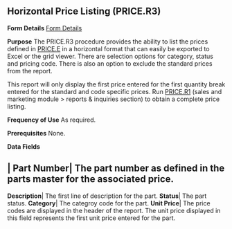 ## Horizontal Price Listing (PRICE.R3)
<PageHeader />

**Form Details**
[Form Details](../PRICE-R3-1/README.md)

**Purpose**
The PRICE.R3 procedure provides the ability to list the prices defined in
[PRICE.E](../PRICE-E/README.md) in a horizontal format that can easily be exported to
Excel or the grid viewer. There are selection options for category, status and
pricing code. There is also an option to exclude the standard prices from the
report.

This report will only display the first price entered for the first quantity
break entered for the standard and code specific prices. Run
[PRICE.R1](../PRICE-R1/README.md) (sales and marketing module > reports & inquiries
section) to obtain a complete price listing.

**Frequency of Use**
As required.

**Prerequisites**
None.

**Data Fields**

| **Part Number**|  The part number as defined in the parts master for the
associated price.
-  
**Description**|  The first line of description for the part.
**Status**|  The part status.
**Category**|  The categroy code for the part.
**Unit Price**|  The price codes are displayed in the header of the report.
The unit price displayed in this field represents the first unit price entered
for the part.

<badge text= "Version 8.10.57 " vertical="middle" />

<PageFooter />
